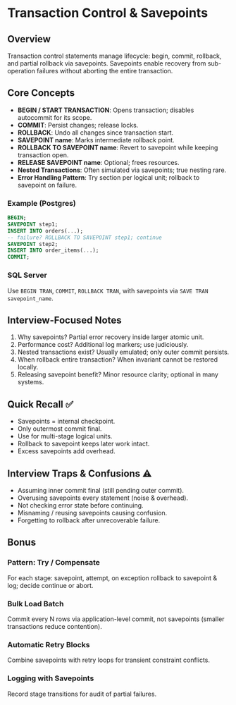 # Transaction Control & Savepoints

## Overview
Transaction control statements manage lifecycle: begin, commit, rollback, and partial rollback via savepoints. Savepoints enable recovery from sub-operation failures without aborting the entire transaction.

## Core Concepts
- **BEGIN / START TRANSACTION**: Opens transaction; disables autocommit for its scope.
- **COMMIT**: Persist changes; release locks.
- **ROLLBACK**: Undo all changes since transaction start.
- **SAVEPOINT name**: Marks intermediate rollback point.
- **ROLLBACK TO SAVEPOINT name**: Revert to savepoint while keeping transaction open.
- **RELEASE SAVEPOINT name**: Optional; frees resources.
- **Nested Transactions**: Often simulated via savepoints; true nesting rare.
- **Error Handling Pattern**: Try section per logical unit; rollback to savepoint on failure.

### Example (Postgres)
```sql
BEGIN;
SAVEPOINT step1;
INSERT INTO orders(...);
-- failure? ROLLBACK TO SAVEPOINT step1; continue
SAVEPOINT step2;
INSERT INTO order_items(...);
COMMIT;
```

### SQL Server
Use `BEGIN TRAN`, `COMMIT`, `ROLLBACK TRAN`, with savepoints via `SAVE TRAN savepoint_name`.

## Interview-Focused Notes
1. Why savepoints? Partial error recovery inside larger atomic unit.
2. Performance cost? Additional log markers; use judiciously.
3. Nested transactions exist? Usually emulated; only outer commit persists.
4. When rollback entire transaction? When invariant cannot be restored locally.
5. Releasing savepoint benefit? Minor resource clarity; optional in many systems.

## Quick Recall ✅
- Savepoints = internal checkpoint.
- Only outermost commit final.
- Use for multi-stage logical units.
- Rollback to savepoint keeps later work intact.
- Excess savepoints add overhead.

## Interview Traps & Confusions ⚠️
- Assuming inner commit final (still pending outer commit).
- Overusing savepoints every statement (noise & overhead).
- Not checking error state before continuing.
- Misnaming / reusing savepoints causing confusion.
- Forgetting to rollback after unrecoverable failure.

## Bonus
### Pattern: Try / Compensate
For each stage: savepoint, attempt, on exception rollback to savepoint & log; decide continue or abort.

### Bulk Load Batch
Commit every N rows via application-level commit, not savepoints (smaller transactions reduce contention).

### Automatic Retry Blocks
Combine savepoints with retry loops for transient constraint conflicts.

### Logging with Savepoints
Record stage transitions for audit of partial failures.
